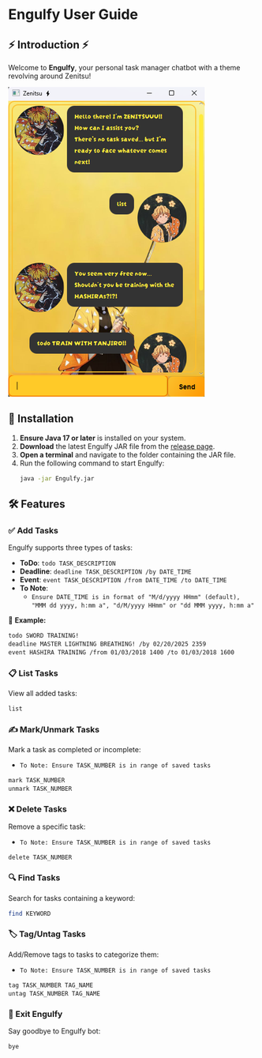 # Engulfy User Guide

## ⚡ Introduction ⚡
Welcome to **Engulfy**, your personal task manager chatbot with a theme revolving around Zenitsu!

![Example Image](/docs/Ui.png)

## 🚀 Installation
1. **Ensure Java 17 or later** is installed on your system.
2. **Download** the latest Engulfy JAR file from the [release page](https://github.com/Engulfy/ip/releases).
3. **Open a terminal** and navigate to the folder containing the JAR file.
4. Run the following command to start Engulfy:
   ```sh
   java -jar Engulfy.jar
   ```

## 🛠 Features
### ✅ Add Tasks
Engulfy supports three types of tasks:
- **ToDo**: `todo TASK_DESCRIPTION`
- **Deadline**: `deadline TASK_DESCRIPTION /by DATE_TIME`
- **Event**: `event TASK_DESCRIPTION /from DATE_TIME /to DATE_TIME`
- **To Note**:
   - `Ensure DATE_TIME is in format of "M/d/yyyy HHmm" (default), "MMM dd yyyy, h:mm a", "d/M/yyyy HHmm" or "dd MMM yyyy, h:mm a"`


📌 **Example:**
```sh
todo SWORD TRAINING!
deadline MASTER LIGHTNING BREATHING! /by 02/20/2025 2359
event HASHIRA TRAINING /from 01/03/2018 1400 /to 01/03/2018 1600
```

### 📋 List Tasks
View all added tasks:
```sh
list
```

### ✍️ Mark/Unmark Tasks
Mark a task as completed or incomplete:
- `To Note: Ensure TASK_NUMBER is in range of saved tasks`
  
```sh
mark TASK_NUMBER
unmark TASK_NUMBER
```

### ❌ Delete Tasks
Remove a specific task:
- `To Note: Ensure TASK_NUMBER is in range of saved tasks`
  
```sh
delete TASK_NUMBER
```

### 🔍 Find Tasks
Search for tasks containing a keyword:
```sh
find KEYWORD
```

### 🏷 Tag/Untag Tasks
Add/Remove tags to tasks to categorize them:
- `To Note: Ensure TASK_NUMBER is in range of saved tasks`
  
```sh
tag TASK_NUMBER TAG_NAME
untag TASK_NUMBER TAG_NAME
```

### 🚪 Exit Engulfy
Say goodbye to Engulfy bot:
```sh
bye
```
